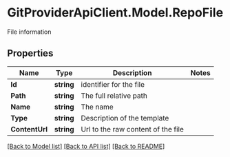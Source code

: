 # GitProviderApiClient.Model.RepoFile
File information

## Properties

Name | Type | Description | Notes
------------ | ------------- | ------------- | -------------
**Id** | **string** | identifier for the file | 
**Path** | **string** | The full relative path | 
**Name** | **string** | The name | 
**Type** | **string** | Description of the template | 
**ContentUrl** | **string** | Url to the raw content of the file | 

[[Back to Model list]](../README.md#documentation-for-models) [[Back to API list]](../README.md#documentation-for-api-endpoints) [[Back to README]](../README.md)

